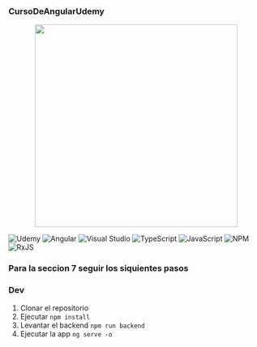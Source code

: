 ### CursoDeAngularUdemy

<p align = "center">
  <img width = "400" heigth = "400" src="https://s42509.pcdn.co/wp-content/uploads/2015/08/AngularJS_google.png">
</p>

![Udemy](https://img.shields.io/badge/Udemy-A435F0?style=for-the-badge&logo=Udemy&logoColor=white) 
![Angular](https://img.shields.io/badge/angular-%23DD0031.svg?style=for-the-badge&logo=angular&logoColor=white) 
![Visual Studio](https://img.shields.io/badge/Visual%20Studio-5C2D91.svg?style=for-the-badge&logo=visual-studio&logoColor=white) ![TypeScript](https://img.shields.io/badge/typescript-%23007ACC.svg?style=for-the-badge&logo=typescript&logoColor=white) ![JavaScript](https://img.shields.io/badge/javascript-%23323330.svg?style=for-the-badge&logo=javascript&logoColor=%23F7DF1E) ![NPM](https://img.shields.io/badge/NPM-%23CB3837.svg?style=for-the-badge&logo=npm&logoColor=white) ![RxJS](https://img.shields.io/badge/rxjs-%23B7178C.svg?style=for-the-badge&logo=reactivex&logoColor=white)

### Para la seccion 7 seguir los siquientes pasos
### Dev 
1. Clonar el repositorio
2. Ejecutar ```npm install```
3. Levantar el backend ```npm run backend```
4. Ejecutar la app ```ng serve -o```


